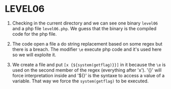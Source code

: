 LEVEL06
=======

1. Checking in the current directory and we can see one binary `level06` and a php file `level06.php`. We guess that the binary is the compiled code for the php file.

2. The code open a file a do string replacement based on some regex but there is a breach. The modifier `\e` execute php code and it's used here so we will exploite it.

3. We create a file and put `[x {${system(getflag)}}]` in it because the `\e` is used on the second member of the regex (everything after 'x'). '{}' will force interpretation inside and '${}' is the syntaxe to access a value of a variable. That way we force the `system(getflag)` to be executed.